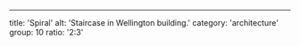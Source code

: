 ---
title: 'Spiral'
alt: 'Staircase in Wellington building.'
category: 'architecture'
group: 10
ratio: '2:3'